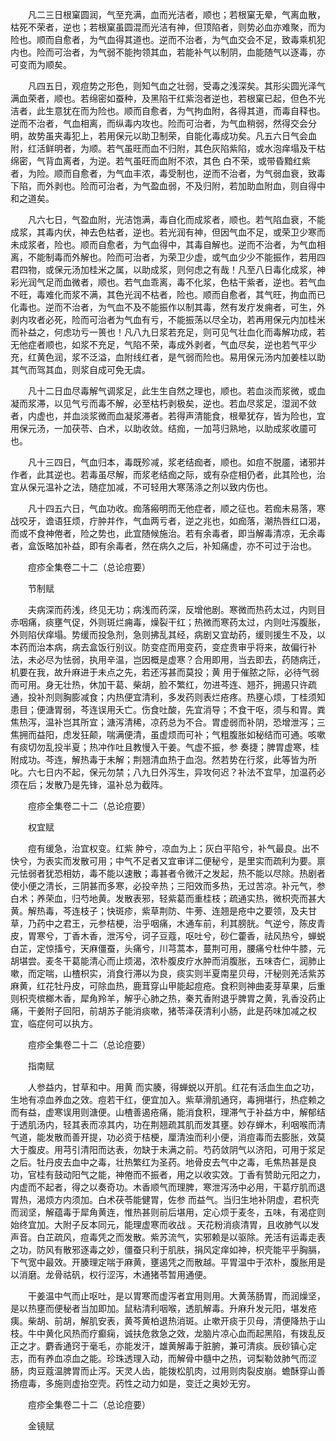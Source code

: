 <!-- { "loadSidebar": true } -->
　　凡二三日根窠圆润，气至充满，血而光洁者，顺也；若根窠无晕，气离血散，枯死不荣者，逆也；若根窠虽圆混而光洁有神，但顶陷者，则势必血亦难聚，而为险也。顺而自愈者，为气血得其道也。逆而不治者，为气血交会不足，致毒乘机犯内也。险而可治者，为气弱不能拘领其血，若能补气以制阴，血能随气以逐毒，亦可变而为顺矣。

　　凡四五日，观痘势之形色，则知气血之壮弱，受毒之浅深矣。其形尖圆光泽气满血荣者，顺也。若绵密如蚕种，及黑陷干红紫泡者逆也，若根窠已起，但色不光洁者，此生意犹在而为险也。顺而自愈者，为气拘血附，各得其道，而毒自释也。逆而不治者，气血相离，而纵毒内攻也。险而可治者，为气血稍弱，然得交会分明，故势虽夹毒犯上，若用保元以助卫制荣，自能化毒成功矣。凡五六日气会血附，红活鲜明者，为顺。若气虽旺而血不归附，其色灰陷紫陷，或水泡痒塌及干枯绵密，气背血离者，为逆。若气虽旺而血附不浓，其色 白不荣，或带昏黯红紫者，为险。顺而自愈者，为气血丰浓，毒受制也，逆而不治者，为气弱血衰，致毒下陷，而外剥也。险而可治者，为气盈血弱，不及归附，若加助血附血，则自得中和之道矣。

　　凡六七日，气盈血附，光洁饱满，毒自化而成浆者，顺也。若气陷血衰，不能成浆，其毒内伏，神去色枯者，逆也。若光润有神，但因气血不足，或荣卫少寒而未成浆者，险也。顺而自愈者，为气血得中，其毒自解也。逆而不治者，为气血相离，不能制毒而外解也。险而可治者，为荣卫少虚，或气血少少不能振作，若用四君四物，或保元汤加桂米之属，以助成浆，则何虑之有哉！凡至八日毒化成浆，神彩光润气足而血微者，顺也。若气血乖离，毒不化浆，色枯干紫者，逆也。若气血不旺，毒难化而浆不满，其色光润不枯者，险也。顺而自愈者，其气旺，拘血而已化毒也。逆而不治者，为气血不及不能振作以制其毒，然有发疔发痈者，可生，外剥内攻者必死，险而可治者为气血有亏，不能振荡以尽全功，若再用保元内加桂米而补益之，何虑功亏一篑也！凡八九日浆若充足，则可见气壮血化而毒解功成，若无他症者顺也，如浆不充足，气陷不荣，毒成外剥者，气血尽矣，逆也若气平少充，红黄色润，浆不泛溢，血附线红者，是气弱而险也。易用保元汤内加姜桂以助其气而驾其血，则浆自成可免无虞。

　　凡十二日血尽毒解气调浆足，此生生自然之理也，顺也。若血淡而浆微，或血凝而浆滞，以见气亏而毒不解，必至枯朽剥极矣，逆也。若血尽浆足，湿润不敛者，内虚也，并血淡浆微而血凝浆滞者。若得声清能食，根晕犹存，皆为险也，宜用保元汤，一加茯苓、白术，以助收敛。结痂，一加芎归熟地，以助成浆收靥可也。

　　凡十三四日，气血归本，毒既殄减，浆老结痂者，顺也。如痘不脱靥，诸邪并作者，此其逆也。若毒虽尽解，而浆老结痂之际，或有杂症相仍者，此其险也，治宜从保元温补之法，随症加减，不可轻用大寒荡涤之剂以致内伤也。

　　凡十四五六日，气血功收。痂落瘢明而无他症者，顺之征也。若痂未易落，寒战咬牙，谵语狂烦，疔肿并作，气血两亏者，逆之兆也，如痂落，潮热唇红口渴，而或不食神倦者，险之势也，此宜随候施治。若有余毒者，即当解毒清凉，无余毒者，盒饭略加补益，即有余毒者，然在病久之后，补知痛虚，亦不可过于治也。

　　痘疹全集卷二十二（总论痘要）

　　节制赋

　　夫病深而药浅，终见无功；病浅而药深，反增他剧。寒微而热药太过，内则目赤咽痛，痰壅气促，外则斑烂痈毒，燥裂干红；热微而寒药太过，内则吐泻腹胀，外则陷伏痒塌。势缓而投急剂，急则拂乱其经，病剧又宜劫药，缓则援生不及，以本药而治本病，病去盒饭行别议。防变症而用变药，变症贵审乎将来，故偏行补法，未必尽为怯弱，执用辛温，岂因概是虚寒？合用即用，当去即去，药随病迁，机要在我，故升麻进于未点之先，若还泻甚而莫投；黄 用于催脓之际，必待气弱而可用。身无壮热，休加干葛、柴胡，脸不繁红，勿进芩连、翘芥，拥遏只许疏通，投补剂则胸膨减食；内热便宜清利，多发药则表烂疮疼。热壅心烦，丁桂须知患目；便溏胃弱，芩连误用夭亡。伤食吐酸，先宜消导；不食干呕，须与和胃。粪焦热泻，温补岂其所宜；溏泻清稀，凉药总为不合。胃虚弱而补阴，恐增泄泻；三焦拥而益阳，虑发狂颠，喘满便清，虽虚烦而可补；气粗腹胀如秘结而可通。咳嗽有痰切勿乱投半夏；热冲作吐且教慢入干姜。气虚不振，参 奏捷；脾胃虚寒，桂附成功。芩连，解热毒于未解；荆翘清血热于血泡。然若势在行浆，此等皆为所叱。六七日内不起，保元勿禁；八九日外泻生，异攻何迟？补法不宜早，加温药必须在后；发散乃是先锋，温补总为截阵。

　　痘疹全集卷二十二（总论痘要）

　　权宜赋

　　痘有缓急，治宜权变。红紫 肿兮，凉血为上；灰白平陷兮，补气最良。出不快兮，为表实而发散可用；中气不足者又宜审详二便秘兮，是里实而疏利为要。禀元怯弱者犹恐相妨，毒不能以速散；毒甚者令微汗之发起，热不能以尽除。热剧者使小便之清长，三阴甚而多寒，必投辛热；三阳效而多热，无过苦凉。补元气，参 白术；养荣血，归芍地黄。发散表邪，轻紫葛而重桂枝；疏通实热，微枳壳而甚大黄。解热毒，芩连枝子；快斑疹，紫草荆防、牛蒡、连翘是疮中之要领，及夫甘草，乃药中之君王，元参桔梗，治乎咽痛，木通车前，利其膀胱。气逆兮，陈皮青皮，胃寒兮，丁香木香，泄泻兮，诃子豆蔻，呕吐兮，砂仁藿香，祛风热兮，蝉蜕白芷，定惊搐兮，天麻僵蚕，头痛兮，川芎蒿本，蔓荆可用，腰痛兮杜仲牛膝，元胡堪尝。麦冬干葛能清心而止烦渴，浓朴腹皮疗水肿而消腹胀，五味杏仁，润肺止嗽，而定喘，山楂枳实，消食行滞以为良，痰实则半夏南星贝母，汗秘则羌活紫苏麻黄，红花牡丹皮，可除血热，鹿茸穿山甲能起痘疮。食积则神曲麦芽草果，后重则枳壳槟榔木香，犀角羚羊，解乎心肺之热，秦艽香附退乎脾胃之黄，乳香没药止痛，干姜附子回阳，前胡苏子能消痰嗽，猪苓泽茯清利小肠，此是药味加减之权宜，临症何可以执方。

　　痘疹全集卷二十二（总论痘要）

　　指南赋

　　人参益内，甘草和中。用黄 而实腠，得蝉蜕以开肌。红花有活血生血之功，生地有凉血养血之效。痘若干红，便宜加入。紫草滑肌通窍，毒拥堪行，热症赖之而有益，虚寒误用则溏便。山楂善遏疮痛，能消食积，理滞气于补益方中，解郁结于透肌汤内，轻其表而凉其内，功在荆翘疏其肌而发其壅。妙存蝉木，利咽喉而清气道，能发散而善开提，功必资于桔梗，厘清浊而利小便，消痘毒而去膨胀，效莫大于腹皮。用芎引清阳而达表，勿缺于未满之前。芍药敛阴气以济阳，可用于浆足之后。牡丹皮去血中之毒，壮热繁红为圣药。地骨皮去气中之毒，毛焦热甚是良功，官桂有鼓动阳气之能，神倦而不振者，用之以收实效。丁香有赞助元阳之力，内虚而不起者，得之以奏奇功。木香顺气而理脾，寒泄泻汤中必用，干葛疗肌而退胃热，渴烦方内须加。白术茯苓能健胃，佐参 而益气。当归生地补阴虚，君枳壳而润坚，解蕴毒于犀角黄连，惟热甚则前后堪用，定心烦于麦冬，五味，有渴症则始终宜加。大附子反本同元，能理虚寒而收战 。天花粉消痰清胃，且收肺气以发声音。白芷疏风，痘毒凭之而发散。紫苏流气，实邪赖是以驱除。羌活有运毒走表之功，防风有散邪逐毒之妙，僵蚕只利于肌肤，捐风定痒如神，枳壳能平乎胸膈，下气宽中最效。开腠理定喘于麻黄，壅遏凭之而散越。平胃温中于浓朴，腹胀用是以消磨。龙骨祜矾，权行涩泻，木通猪苓暂用通便。

　　干姜温中气而止呕吐，是以胃寒而虚泻者宜用则用。大黄荡肠胃，而润燥坚，是以热壅而便秘者当加即加。鼠粘清利咽喉，透肌解毒。升麻升发元阳，堪发疮痍。柴胡、前胡，解肌安表，黄芩黄柏退热消斑。止嗽开痰于贝母，清便降热于山枝。牛中黄化风热而疗癫痫，诚扶危救急之效，龙脑片凉心血而起黑陷，有拨乱反正之才。麝香通窍于毫毛，亦能发汗，雄黄解毒于脏腑，兼可清痰。辰砂镇心定志，而有养血凉血之能。珍珠透理入动，而解骨中髓中之热，诃梨勒敛肺气而涩肠，肉豆蔻温脾胃而止泻。天灵人齿，能拨松肌肉，过用则肉裂皮崩。蟾酥穿山善扬痘毒，多施则虚抬空壳。药性之动力如是，变迁之奥妙无穷。

　　痘疹全集卷二十二（总论痘要）

　　金镜赋

